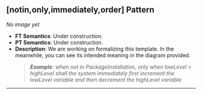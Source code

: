 ## [notin,only,immediately,order] Pattern
_No image yet_
 * **FT Semantics**: Under construction.
 * **PT Semantics**: Under construction.
 * **Description**: We are working on formalizing this template. In the meanwhile, you can see its intended meaning in the diagram provided.
   > **_Example_**: _when not in PackageInstallation, only when lowLevel > highLevel shall the system  immediately first  increment the lowLevel variable and then  decrement the highLevel variable_   
***
